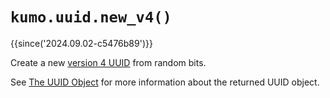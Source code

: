 # `kumo.uuid.new_v4()`

{{since('2024.09.02-c5476b89')}}

Create a new [version 4
UUID](https://www.ietf.org/rfc/rfc9562.html#section-5.4) from random bits.

See [The UUID Object](index.md#the-uuid-object) for more information about the
returned UUID object.

